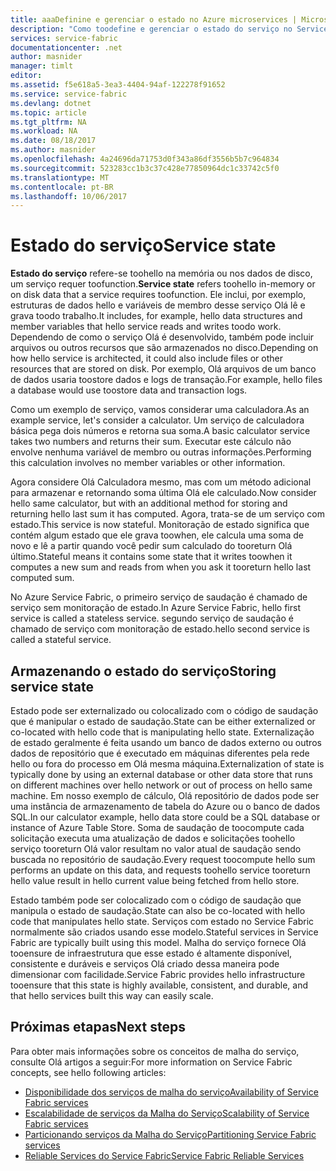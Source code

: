 ```yaml
---
title: aaaDefinine e gerenciar o estado no Azure microservices | Microsoft Docs
description: "Como toodefine e gerenciar o estado do serviço no Service Fabric"
services: service-fabric
documentationcenter: .net
author: masnider
manager: timlt
editor: 
ms.assetid: f5e618a5-3ea3-4404-94af-122278f91652
ms.service: service-fabric
ms.devlang: dotnet
ms.topic: article
ms.tgt_pltfrm: NA
ms.workload: NA
ms.date: 08/18/2017
ms.author: masnider
ms.openlocfilehash: 4a24696da71753d0f343a86df3556b5b7c964834
ms.sourcegitcommit: 523283cc1b3c37c428e77850964dc1c33742c5f0
ms.translationtype: MT
ms.contentlocale: pt-BR
ms.lasthandoff: 10/06/2017
---
```

# <a name="service-state"></a><span data-ttu-id="dc716-103">Estado do serviço</span><span class="sxs-lookup"><span data-stu-id="dc716-103">Service state</span></span>
<span data-ttu-id="dc716-104">**Estado do serviço** refere-se toohello na memória ou nos dados de disco, um serviço requer toofunction.</span><span class="sxs-lookup"><span data-stu-id="dc716-104">**Service state** refers toohello in-memory or on disk data that a service requires toofunction.</span></span> <span data-ttu-id="dc716-105">Ele inclui, por exemplo, estruturas de dados hello e variáveis de membro desse serviço Olá lê e grava toodo trabalho.</span><span class="sxs-lookup"><span data-stu-id="dc716-105">It includes, for example, hello data structures and member variables that hello service reads and writes toodo work.</span></span> <span data-ttu-id="dc716-106">Dependendo de como o serviço Olá é desenvolvido, também pode incluir arquivos ou outros recursos que são armazenados no disco.</span><span class="sxs-lookup"><span data-stu-id="dc716-106">Depending on how hello service is architected, it could also include files or other resources that are stored on disk.</span></span> <span data-ttu-id="dc716-107">Por exemplo, Olá arquivos de um banco de dados usaria toostore dados e logs de transação.</span><span class="sxs-lookup"><span data-stu-id="dc716-107">For example, hello files a database would use toostore data and transaction logs.</span></span>

<span data-ttu-id="dc716-108">Como um exemplo de serviço, vamos considerar uma calculadora.</span><span class="sxs-lookup"><span data-stu-id="dc716-108">As an example service, let's consider a calculator.</span></span> <span data-ttu-id="dc716-109">Um serviço de calculadora básica pega dois números e retorna sua soma.</span><span class="sxs-lookup"><span data-stu-id="dc716-109">A basic calculator service takes two numbers and returns their sum.</span></span> <span data-ttu-id="dc716-110">Executar este cálculo não envolve nenhuma variável de membro ou outras informações.</span><span class="sxs-lookup"><span data-stu-id="dc716-110">Performing this calculation involves no member variables or other information.</span></span>

<span data-ttu-id="dc716-111">Agora considere Olá Calculadora mesmo, mas com um método adicional para armazenar e retornando soma última Olá ele calculado.</span><span class="sxs-lookup"><span data-stu-id="dc716-111">Now consider hello same calculator, but with an additional method for storing and returning hello last sum it has computed.</span></span> <span data-ttu-id="dc716-112">Agora, trata-se de um serviço com estado.</span><span class="sxs-lookup"><span data-stu-id="dc716-112">This service is now stateful.</span></span> <span data-ttu-id="dc716-113">Monitoração de estado significa que contém algum estado que ele grava toowhen, ele calcula uma soma de novo e lê a partir quando você pedir sum calculado do tooreturn Olá último.</span><span class="sxs-lookup"><span data-stu-id="dc716-113">Stateful means it contains some state that it writes toowhen it computes a new sum and reads from when you ask it tooreturn hello last computed sum.</span></span>

<span data-ttu-id="dc716-114">No Azure Service Fabric, o primeiro serviço de saudação é chamado de serviço sem monitoração de estado.</span><span class="sxs-lookup"><span data-stu-id="dc716-114">In Azure Service Fabric, hello first service is called a stateless service.</span></span> <span data-ttu-id="dc716-115">segundo serviço de saudação é chamado de serviço com monitoração de estado.</span><span class="sxs-lookup"><span data-stu-id="dc716-115">hello second service is called a stateful service.</span></span>

## <a name="storing-service-state"></a><span data-ttu-id="dc716-116">Armazenando o estado do serviço</span><span class="sxs-lookup"><span data-stu-id="dc716-116">Storing service state</span></span>
<span data-ttu-id="dc716-117">Estado pode ser externalizado ou colocalizado com o código de saudação que é manipular o estado de saudação.</span><span class="sxs-lookup"><span data-stu-id="dc716-117">State can be either externalized or co-located with hello code that is manipulating hello state.</span></span> <span data-ttu-id="dc716-118">Externalização de estado geralmente é feita usando um banco de dados externo ou outros dados de repositório que é executado em máquinas diferentes pela rede hello ou fora do processo em Olá mesma máquina.</span><span class="sxs-lookup"><span data-stu-id="dc716-118">Externalization of state is typically done by using an external database or other data store that runs on different machines over hello network or out of process on hello same machine.</span></span> <span data-ttu-id="dc716-119">Em nosso exemplo de cálculo, Olá repositório de dados pode ser uma instância de armazenamento de tabela do Azure ou o banco de dados SQL.</span><span class="sxs-lookup"><span data-stu-id="dc716-119">In our calculator example, hello data store could be a SQL database or instance of Azure Table Store.</span></span> <span data-ttu-id="dc716-120">Soma de saudação de toocompute cada solicitação executa uma atualização de dados e solicitações toohello serviço tooreturn Olá valor resultam no valor atual de saudação sendo buscada no repositório de saudação.</span><span class="sxs-lookup"><span data-stu-id="dc716-120">Every request toocompute hello sum performs an update on this data, and requests toohello service tooreturn hello value result in hello current value being fetched from hello store.</span></span> 

<span data-ttu-id="dc716-121">Estado também pode ser colocalizado com o código de saudação que manipula o estado de saudação.</span><span class="sxs-lookup"><span data-stu-id="dc716-121">State can also be co-located with hello code that manipulates hello state.</span></span> <span data-ttu-id="dc716-122">Serviços com estado no Service Fabric normalmente são criados usando esse modelo.</span><span class="sxs-lookup"><span data-stu-id="dc716-122">Stateful services in Service Fabric are typically built using this model.</span></span> <span data-ttu-id="dc716-123">Malha do serviço fornece Olá tooensure de infraestrutura que esse estado é altamente disponível, consistente e duráveis e serviços Olá criado dessa maneira pode dimensionar com facilidade.</span><span class="sxs-lookup"><span data-stu-id="dc716-123">Service Fabric provides hello infrastructure tooensure that this state is highly available, consistent, and durable, and that hello services built this way can easily scale.</span></span>

## <a name="next-steps"></a><span data-ttu-id="dc716-124">Próximas etapas</span><span class="sxs-lookup"><span data-stu-id="dc716-124">Next steps</span></span>
<span data-ttu-id="dc716-125">Para obter mais informações sobre os conceitos de malha do serviço, consulte Olá artigos a seguir:</span><span class="sxs-lookup"><span data-stu-id="dc716-125">For more information on Service Fabric concepts, see hello following articles:</span></span>

* [<span data-ttu-id="dc716-126">Disponibilidade dos serviços de malha do serviço</span><span class="sxs-lookup"><span data-stu-id="dc716-126">Availability of Service Fabric services</span></span>](service-fabric-availability-services.md)
* [<span data-ttu-id="dc716-127">Escalabilidade de serviços da Malha do Serviço</span><span class="sxs-lookup"><span data-stu-id="dc716-127">Scalability of Service Fabric services</span></span>](service-fabric-concepts-scalability.md)
* [<span data-ttu-id="dc716-128">Particionando serviços da Malha do Serviço</span><span class="sxs-lookup"><span data-stu-id="dc716-128">Partitioning Service Fabric services</span></span>](service-fabric-concepts-partitioning.md)
* [<span data-ttu-id="dc716-129">Reliable Services do Service Fabric</span><span class="sxs-lookup"><span data-stu-id="dc716-129">Service Fabric Reliable Services</span></span>](service-fabric-reliable-services-introduction.md)
